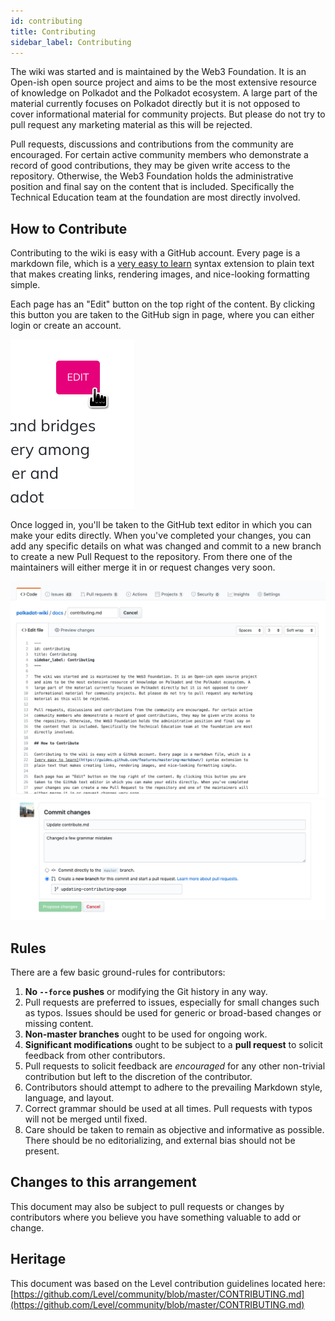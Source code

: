 ```yaml
---
id: contributing
title: Contributing
sidebar_label: Contributing
---
```


The wiki was started and is maintained by the Web3 Foundation. It is an Open-ish open source project
and aims to be the most extensive resource of knowledge on Polkadot and the Polkadot ecosystem. A
large part of the material currently focuses on Polkadot directly but it is not opposed to cover
informational material for community projects. But please do not try to pull request any marketing
material as this will be rejected.

Pull requests, discussions and contributions from the community are encouraged. For certain active
community members who demonstrate a record of good contributions, they may be given write access to
the repository. Otherwise, the Web3 Foundation holds the administrative position and final say on
the content that is included. Specifically the Technical Education team at the foundation are most
directly involved.

## How to Contribute

Contributing to the wiki is easy with a GitHub account. Every page is a markdown file, which is a
[very easy to learn](https://guides.github.com/features/mastering-markdown/) syntax extension to
plain text that makes creating links, rendering images, and nice-looking formatting simple.

Each page has an "Edit" button on the top right of the content. By clicking this button you are
taken to the GitHub sign in page, where you can either login or create an account.

![](assets/edit_button.png)

Once logged in, you'll be taken to the GitHub text editor in which you can make your edits directly.
When you've completed your changes, you can add any specific details on what was changed and commit
to a new branch to create a new Pull Request to the repository. From there one of the maintainers
will either merge it in or request changes very soon.

![](assets/contributing.png) ![](assets/creating-pull-request.png)

## Rules

There are a few basic ground-rules for contributors:

1. **No `--force` pushes** or modifying the Git history in any way.
2. Pull requests are preferred to issues, especially for small changes such as typos. Issues should
   be used for generic or broad-based changes or missing content.
3. **Non-master branches** ought to be used for ongoing work.
4. **Significant modifications** ought to be subject to a **pull request** to solicit feedback from
   other contributors.
5. Pull requests to solicit feedback are _encouraged_ for any other non-trivial contribution but
   left to the discretion of the contributor.
6. Contributors should attempt to adhere to the prevailing Markdown style, language, and layout.
7. Correct grammar should be used at all times. Pull requests with typos will not be merged until
   fixed.
8. Care should be taken to remain as objective and informative as possible. There should be no
   editorializing, and external bias should not be present.

## Changes to this arrangement

This document may also be subject to pull requests or changes by contributors where you believe you
have something valuable to add or change.

## Heritage

This document was based on the Level contribution guidelines located here:
[https://github.com/Level/community/blob/master/CONTRIBUTING.md](https://github.com/Level/community/blob/master/CONTRIBUTING.md)
